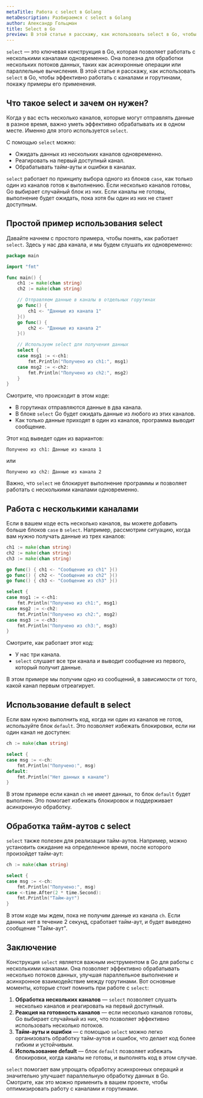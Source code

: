 ```yaml
---
metaTitle: Работа с select в Golang
metaDescription: Разбираемся c select в Golang
author: Александр Гольцман
title: Select в Go
preview: В этой статье я расскажу, как использовать select в Go, чтобы эффективно работать с каналами и горутинами, покажу примеры его применения
---
```


`select` — это ключевая конструкция в Go, которая позволяет работать с несколькими каналами одновременно. Она полезна для обработки нескольких потоков данных, таких как асинхронные операции или параллельные вычисления. В этой статье я расскажу, как использовать `select` в Go, чтобы эффективно работать с каналами и горутинами, покажу примеры его применения.

## **Что такое select и зачем он нужен?**

Когда у вас есть несколько каналов, которые могут отправлять данные в разное время, важно уметь эффективно обрабатывать их в одном месте. Именно для этого используется `select`.

С помощью `select` можно:

- Ожидать данных из нескольких каналов одновременно.
- Реагировать на первый доступный канал.
- Обрабатывать тайм-ауты и ошибки в каналах.

`select` работает по принципу выбора одного из блоков `case`, как только один из каналов готов к выполнению. Если несколько каналов готовы, Go выбирает случайный блок из них. Если каналы не готовы, выполнение будет ожидать, пока хотя бы один из них не станет доступным.

## **Простой пример использования select**

Давайте начнем с простого примера, чтобы понять, как работает `select`. Здесь у нас два канала, и мы будем слушать их одновременно:

```go
package main

import "fmt"

func main() {
    ch1 := make(chan string)
    ch2 := make(chan string)

    // Отправляем данные в каналы в отдельных горутинах
    go func() {
        ch1 <- "Данные из канала 1"
    }()
    go func() {
        ch2 <- "Данные из канала 2"
    }()

    // Используем select для получения данных
    select {
    case msg1 := <-ch1:
        fmt.Println("Получено из ch1:", msg1)
    case msg2 := <-ch2:
        fmt.Println("Получено из ch2:", msg2)
    }
}
```

Смотрите, что происходит в этом коде:

- В горутинах отправляются данные в два канала.
- В блоке `select` Go будет ожидать данные из любого из этих каналов.
- Как только данные приходят в один из каналов, программа выводит сообщение.

Этот код выведет один из вариантов:

```
Получено из ch1: Данные из канала 1
```

или

```
Получено из ch2: Данные из канала 2
```

Важно, что `select` не блокирует выполнение программы и позволяет работать с несколькими каналами одновременно.

## **Работа с несколькими каналами**

Если в вашем коде есть несколько каналов, вы можете добавить больше блоков `case` в `select`. Например, рассмотрим ситуацию, когда вам нужно получать данные из трех каналов:

```go
ch1 := make(chan string)
ch2 := make(chan string)
ch3 := make(chan string)

go func() { ch1 <- "Сообщение из ch1" }()
go func() { ch2 <- "Сообщение из ch2" }()
go func() { ch3 <- "Сообщение из ch3" }()

select {
case msg1 := <-ch1:
    fmt.Println("Получено из ch1:", msg1)
case msg2 := <-ch2:
    fmt.Println("Получено из ch2:", msg2)
case msg3 := <-ch3:
    fmt.Println("Получено из ch3:", msg3)
}
```

Смотрите, как работает этот код:

- У нас три канала.
- `select` слушает все три канала и выводит сообщение из первого, который получит данные.

В этом примере мы получим одно из сообщений, в зависимости от того, какой канал первым отреагирует.

## **Использование default в select**

Если вам нужно выполнить код, когда ни один из каналов не готов, используйте блок `default`. Это позволяет избежать блокировки, если ни один канал не доступен:

```go
ch := make(chan string)

select {
case msg := <-ch:
    fmt.Println("Получено:", msg)
default:
    fmt.Println("Нет данных в канале")
}
```

В этом примере если канал `ch` не имеет данных, то блок `default` будет выполнен. Это помогает избежать блокировок и поддерживает асинхронную обработку.

## **Обработка тайм-аутов с select**

`select` также полезен для реализации тайм-аутов. Например, можно установить ожидание на определенное время, после которого произойдет тайм-аут:

```go
ch := make(chan string)

select {
case msg := <-ch:
    fmt.Println("Получено:", msg)
case <-time.After(2 * time.Second):
    fmt.Println("Тайм-аут")
}
```

В этом коде мы ждем, пока не получим данные из канала `ch`. Если данных нет в течение 2 секунд, сработает тайм-аут, и будет выведено сообщение "Тайм-аут".

## **Заключение**

Конструкция `select` является важным инструментом в Go для работы с несколькими каналами. Она позволяет эффективно обрабатывать несколько потоков данных, улучшая параллельное выполнение и асинхронное взаимодействие между горутинами. Вот основные моменты, которые стоит помнить при работе с `select`:

1. **Обработка нескольких каналов** — `select` позволяет слушать несколько каналов и реагировать на первый доступный.
2. **Реакция на готовность каналов** — если несколько каналов готовы, Go выбирает случайный из них, что позволяет эффективно использовать несколько потоков.
3. **Тайм-ауты и ошибки** — с помощью `select` можно легко организовать обработку тайм-аутов и ошибок, что делает код более гибким и устойчивым.
4. **Использование default** — блок `default` позволяет избежать блокировки, когда каналы не готовы, и выполнять код в этом случае.

`select` помогает вам упрощать обработку асинхронных операций и значительно улучшает параллельную обработку данных в Go. Смотрите, как это можно применить в вашем проекте, чтобы оптимизировать работу с каналами и горутинами.
